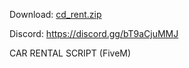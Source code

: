 Download: [cd_rent.zip](https://github.com/user-attachments/files/21551633/cd_rent.zip)

Discord: https://discord.gg/bT9aCjuMMJ





CAR RENTAL SCRIPT (FiveM)
